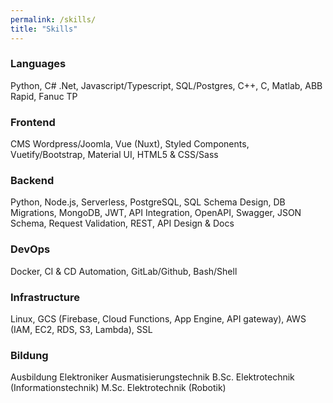 ```yaml
---
permalink: /skills/
title: "Skills"
---
```


<h3>Languages</h3>
Python, C# .Net, Javascript/Typescript, SQL/Postgres, C++, C, Matlab, ABB Rapid, Fanuc TP

<h3>Frontend</h3>
CMS Wordpress/Joomla, Vue (Nuxt), Styled Components, Vuetify/Bootstrap, Material UI, HTML5 & CSS/Sass

<h3>Backend</h3>
Python, Node.js, Serverless, PostgreSQL, SQL Schema Design, DB Migrations, MongoDB, JWT, API Integration, OpenAPI, Swagger, JSON Schema, Request Validation, REST, API Design & Docs

<h3>DevOps</h3>
Docker, CI & CD Automation, GitLab/Github, Bash/Shell

<h3>Infrastructure</h3>
Linux, GCS (Firebase, Cloud Functions, App Engine, API gateway), AWS (IAM, EC2, RDS, S3, Lambda), SSL

<h3>Bildung</h3>
Ausbildung Elektroniker Ausmatisierungstechnik
B.Sc. Elektrotechnik (Informationstechnik)
M.Sc. Elektrotechnik (Robotik)
